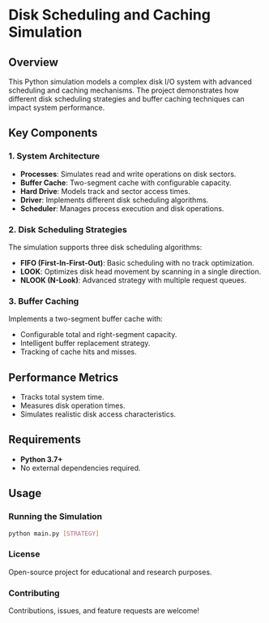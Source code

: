 # Disk Scheduling and Caching Simulation

## Overview
This Python simulation models a complex disk I/O system with advanced scheduling and caching mechanisms. The project demonstrates how different disk scheduling strategies and buffer caching techniques can impact system performance.

## Key Components

### 1. System Architecture
- **Processes**: Simulates read and write operations on disk sectors.
- **Buffer Cache**: Two-segment cache with configurable capacity.
- **Hard Drive**: Models track and sector access times.
- **Driver**: Implements different disk scheduling algorithms.
- **Scheduler**: Manages process execution and disk operations.

### 2. Disk Scheduling Strategies
The simulation supports three disk scheduling algorithms:
- **FIFO (First-In-First-Out)**: Basic scheduling with no track optimization.
- **LOOK**: Optimizes disk head movement by scanning in a single direction.
- **NLOOK (N-Look)**: Advanced strategy with multiple request queues.

### 3. Buffer Caching
Implements a two-segment buffer cache with:
- Configurable total and right-segment capacity.
- Intelligent buffer replacement strategy.
- Tracking of cache hits and misses.

## Performance Metrics
- Tracks total system time.
- Measures disk operation times.
- Simulates realistic disk access characteristics.

## Requirements
- **Python 3.7+**
- No external dependencies required.

## Usage

### Running the Simulation
```bash
python main.py [STRATEGY]
```


### License
Open-source project for educational and research purposes.

### Contributing
Contributions, issues, and feature requests are welcome!
